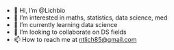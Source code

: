 - 👋 Hi, I’m @Lichbio
- 👀 I’m interested in maths, statistics, data science, med
- 🌱 I’m currently learning data science
- 💞️ I’m looking to collaborate on DS fields
- 📫 How to reach me at ntlich85@gmail.com

<!---
Lichbio/Lichbio is a ✨ special ✨ repository because its `README.md` (this file) appears on your GitHub profile.
You can click the Preview link to take a look at your changes.
--->
